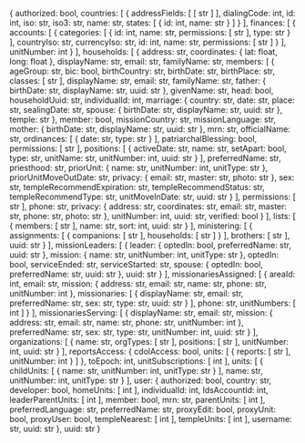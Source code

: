 {
  authorized: bool,
  countries: [
    {
      addressFields: [
        [
          str
        ]
      ],
      dialingCode: int,
      id: int,
      iso: str,
      iso3: str,
      name: str,
      states: [
        {
          id: int,
          name: str
        }
      ]
    }
  ],
  finances: [
    {
      accounts: [
        {
          categories: [
            {
              id: int,
              name: str,
              permissions: [
                str
              ],
              type: str
            }
          ],
          countryIso: str,
          currencyIso: str,
          id: int,
          name: str,
          permissions: [
            str
          ]
        }
      ],
      unitNumber: int
    }
  ],
  households: [
    {
      address: str,
      coordinates: {
        lat: float,
        long: float
      },
      displayName: str,
      email: str,
      familyName: str,
      members: [
        {
          ageGroup: str,
          bic: bool,
          birthCountry: str,
          birthDate: str,
          birthPlace: str,
          classes: [
            str
          ],
          displayName: str,
          email: str,
          familyName: str,
          father: {
            birthDate: str,
            displayName: str,
            uuid: str
          },
          givenName: str,
          head: bool,
          householdUuid: str,
          individualId: int,
          marriage: {
            country: str,
            date: str,
            place: str,
            sealingDate: str,
            spouse: {
              birthDate: str,
              displayName: str,
              uuid: str
            },
            temple: str
          },
          member: bool,
          missionCountry: str,
          missionLanguage: str,
          mother: {
            birthDate: str,
            displayName: str,
            uuid: str
          },
          mrn: str,
          officialName: str,
          ordinances: [
            {
              date: str,
              type: str
            }
          ],
          patriarchalBlessing: bool,
          permissions: [
            str
          ],
          positions: [
            {
              activeDate: str,
              name: str,
              setApart: bool,
              type: str,
              unitName: str,
              unitNumber: int,
              uuid: str
            }
          ],
          preferredName: str,
          priesthood: str,
          priorUnit: {
            name: str,
            unitNumber: int,
            unitType: str
          },
          priorUnitMoveOutDate: str,
          privacy: {
            email: str,
            master: str,
            photo: str
          },
          sex: str,
          templeRecommendExpiration: str,
          templeRecommendStatus: str,
          templeRecommendType: str,
          unitMoveInDate: str,
          uuid: str
        }
      ],
      permissions: [
        str
      ],
      phone: str,
      privacy: {
        address: str,
        coordinates: str,
        email: str,
        master: str,
        phone: str,
        photo: str
      },
      unitNumber: int,
      uuid: str,
      verified: bool
    }
  ],
  lists: [
    {
      members: [
        str
      ],
      name: str,
      sort: int,
      uuid: str
    }
  ],
  ministering: [
    {
      assignments: [
        {
          companions: [
            str
          ],
          households: [
            str
          ]
        }
      ],
      brothers: [
        str
      ],
      uuid: str
    }
  ],
  missionLeaders: [
    {
      leader: {
        optedIn: bool,
        preferredName: str,
        uuid: str
      },
      mission: {
        name: str,
        unitNumber: int,
        unitType: str
      },
      optedIn: bool,
      serviceEnded: str,
      serviceStarted: str,
      spouse: {
        optedIn: bool,
        preferredName: str,
        uuid: str
      },
      uuid: str
    }
  ],
  missionariesAssigned: [
    {
      areaId: int,
      email: str,
      mission: {
        address: str,
        email: str,
        name: str,
        phone: str,
        unitNumber: int
      },
      missionaries: [
        {
          displayName: str,
          email: str,
          preferredName: str,
          sex: str,
          type: str,
          uuid: str
        }
      ],
      phone: str,
      unitNumbers: [
        int
      ]
    }
  ],
  missionariesServing: [
    {
      displayName: str,
      email: str,
      mission: {
        address: str,
        email: str,
        name: str,
        phone: str,
        unitNumber: int
      },
      preferredName: str,
      sex: str,
      type: str,
      unitNumber: int,
      uuid: str
    }
  ],
  organizations: [
    {
      name: str,
      orgTypes: [
        str
      ],
      positions: [
        str
      ],
      unitNumber: int,
      uuid: str
    }
  ],
  reportsAccess: {
    cdolAccess: bool,
    units: [
      {
        reports: [
          str
        ],
        unitNumber: int
      }
    ]
  },
  toEpoch: int,
  unitSubscriptions: [
    int
  ],
  units: [
    {
      childUnits: [
        {
          name: str,
          unitNumber: int,
          unitType: str
        }
      ],
      name: str,
      unitNumber: int,
      unitType: str
    }
  ],
  user: {
    authorized: bool,
    country: str,
    developer: bool,
    homeUnits: [
      int
    ],
    individualId: int,
    ldsAccountId: int,
    leaderParentUnits: [
      int
    ],
    member: bool,
    mrn: str,
    parentUnits: [
      int
    ],
    preferredLanguage: str,
    preferredName: str,
    proxyEdit: bool,
    proxyUnit: bool,
    proxyUser: bool,
    templeNearest: [
      int
    ],
    templeUnits: [
      int
    ],
    username: str,
    uuid: str
  },
  uuid: str
}